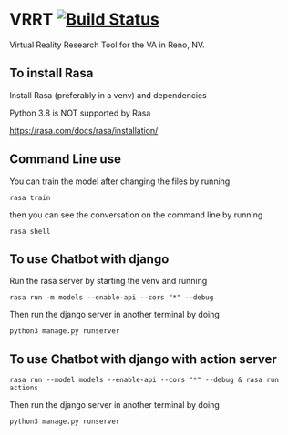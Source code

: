 # VRRT [![Build Status](https://travis-ci.com/emilyngodby/VRRT.svg?branch=master)](https://travis-ci.com/emilyngodby/VRRT)
Virtual Reality Research Tool for the VA in Reno, NV.
## To install Rasa
Install Rasa (preferably in a venv) and dependencies

Python 3.8 is NOT supported by Rasa

https://rasa.com/docs/rasa/installation/

## Command Line use
You can train the model after changing the files by running

`rasa train`

then you can see the conversation on the command line by running

`rasa shell`


## To use Chatbot with django
Run the rasa server by starting the venv and running 

`rasa run -m models --enable-api --cors "*" --debug `

Then run the django server in another terminal by doing

`python3 manage.py runserver`

## To use Chatbot with django with action server

`rasa run --model models --enable-api --cors "*" --debug & rasa run actions`

Then run the django server in another terminal by doing

`python3 manage.py runserver`

